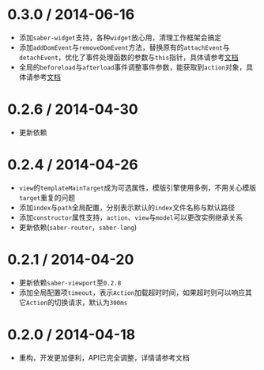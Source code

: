 # 0.3.0 / 2014-06-16

* 添加`saber-widget`支持，各种`widget`放心用，清理工作框架会搞定
* 添加`addDomEvent`与`removeDomEvent`方法，替换原有的`attachEvent`与`detachEvent`，优化了事件处理函数的参数与`this`指针，具体请参考[文档](doc/view.md)
* 全局的`beforeload`与`afterload`事件调整事件参数，能获取到`action`对象，具体请参考[文档](README.md)

# 0.2.6 / 2014-04-30

* 更新依赖

# 0.2.4 / 2014-04-26

* `view`的`templateMainTarget`成为可选属性，模版引擎使用多例，不用关心模版`target`重复的问题
* 添加`index`与`path`全局配置，分别表示默认的`index`文件名称与默认路径
* 添加`constructor`属性支持，`action`、`view`与`model`可以更改实例继承关系
* 更新依赖(`saber-router`，`saber-lang`)

# 0.2.1 / 2014-04-20

* 更新依赖`saber-viewport`至`0.2.8`
* 添加全局配置项`timeout`，表示`Action`加载超时时间，如果超时则可以响应其它`Action`的切换请求，默认为`300ms`

# 0.2.0 / 2014-04-18

* 重构，开发更加便利，API已完全调整，详情请参考文档
